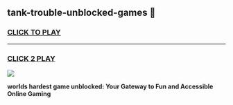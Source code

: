 
## tank-trouble-unblocked-games 👋
<h3>
<a href="https://premium.freeplayer.one?title=tank-trouble-unblocked-games&ref=14F">CLICK TO PLAY</a></h3>
<hr>

<h3>
<a href="https://premium.freeplayer.one?title=tank-trouble-unblocked-games&ref=14F">CLICK 2 PLAY</a>
  
</h3>

<a href="https://premium.freeplayer.one?title=tank-trouble-unblocked-games&ref=12F/"><img src="https://clearcache.store/games.png"></a>


**worlds hardest game unblocked: Your Gateway to Fun and Accessible Online Gaming**

